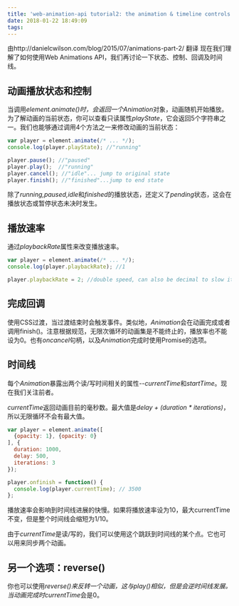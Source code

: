 ```yaml
---
title: 'web-animation-api tutorial2: the animation & timeline controls'
date: 2018-01-22 18:49:09
tags:
---
```

由http://danielcwilson.com/blog/2015/07/animations-part-2/  翻译
现在我们理解了如何使用Web Animations API，我们再讨论一下状态、控制、回调及时间线。

## 动画播放状态和控制
当调用*element.animate()*时，会返回一个*Animation*对象，动画随机开始播放。为了解动画的当前状态，你可以查看只读属性*playState*，它会返回5个字符串之一。我们也能够通过调用4个方法之一来修改动画的当前状态：
```` javascript
var player = element.animate(/* ... */);
console.log(player.playState); //"running"

player.pause(); //"paused"
player.play();  //"running"
player.cancel(); //"idle"... jump to original state
player.finish(); //"finished"...jump to end state
````

除了*running,paused,idle*和*finished*的播放状态，还定义了*pending*状态，这会在播放状态或暂停状态未决时发生。

## 播放速率
通过*playbackRate*属性来改变播放速率。
```` javascript
var player = element.animate(/* ... */);
console.log(player.playbackRate); //1

player.playbackRate = 2; //double speed, can also be decimal to slow it down.
````

## 完成回调
使用CSS过渡，当过渡结束时会触发事件。类似地，*Animation*会在动画完成或者调用finish()。注意根据规范，无限次循环的动画集是不能终止的，播放率也不能设为0。也有*oncancel*句柄，以及*Animation*完成时使用Promise的选项。

## 时间线
每个*Animation*暴露出两个读/写时间相关的属性--*currentTime*和*startTime*。现在我们关注前者。

*currentTime*返回动画目前的毫秒数。最大值是*delay + (duration * iterations)*，所以无限循环不会有最大值。

```` javascript
var player = element.animate([
  {opacity: 1}, {opacity: 0}
], {
  duration: 1000,
  delay: 500,
  iterations: 3
});

player.onfinish = function() {
  console.log(player.currentTime); // 3500
};
````
播放速率会影响到时间线进展的快慢。如果将播放速率设为10，最大currentTime不变，但是整个时间线会缩短为1/10。

由于*currentTime*是读/写的，我们可以使用这个跳跃到时间线的某个点。它也可以用来同步两个动画。

## 另一个选项：reverse()
你也可以使用*reverse()*来反转一个动画，这与*play()*相似，但是会逆时间线发展。当动画完成时*currentTime*会是0。